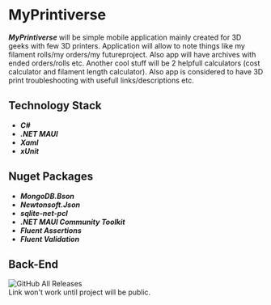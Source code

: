 # MyPrintiverse
***MyPrintiverse*** will be simple mobile application mainly created for 3D geeks with few 3D printers. Application will allow to note things like my filament rolls/my orders/my futureproject. Also app will have archives with ended orders/rolls etc. Another cool stuff will be 2 helpfull calculators (cost calculator and filament length calculator). Also app is considered to have 3D print troubleshooting with usefull links/descriptions etc.

## **Technology Stack**
- ***C#***
- ***.NET MAUI***
- ***Xaml***
- ***xUnit***

## Nuget Packages
- ***MongoDB.Bson***
- ***Newtonsoft.Json***
- ***sqlite-net-pcl***
- ***.NET MAUI Community Toolkit***
- ***Fluent Assertions***
- ***Fluent Validation***

## **Back-End**
![GitHub All Releases](https://img.shields.io/badge/Project-Node.js-darkgreen) <br />
Link won't work until project will be public.
